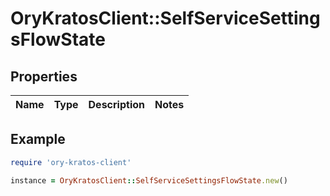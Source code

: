 # OryKratosClient::SelfServiceSettingsFlowState

## Properties

| Name | Type | Description | Notes |
| ---- | ---- | ----------- | ----- |

## Example

```ruby
require 'ory-kratos-client'

instance = OryKratosClient::SelfServiceSettingsFlowState.new()
```

